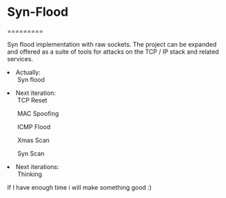<h1>Syn-Flood</h1>
=========

Syn flood implementation with raw sockets. The project can be expanded and offered as a suite of tools for attacks on the TCP / IP stack and related services.

<li>Actually:
    <ul> Syn flood </ul>
</li>
<li> Next iteration:
  <ul> TCP Reset </ul>
  <ul> MAC Spoofing </ul>
  <ul> ICMP Flood </ul>
  <ul> Xmas Scan </ul>
  <ul> Syn Scan  </ul>
</li>
<li> Next iterations:
  <ul> Thinking </ul>
</li>

If I have enough time i will make something good :)

      
